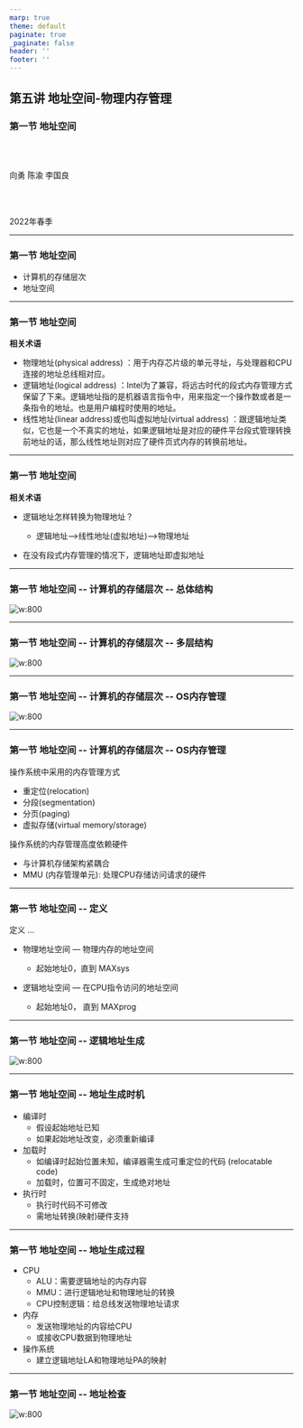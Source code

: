 ```yaml
---
marp: true
theme: default
paginate: true
_paginate: false
header: ''
footer: ''
---
```


<!-- theme: gaia -->
<!-- _class: lead -->

## 第五讲 地址空间-物理内存管理

### 第一节 地址空间


<br>
<br>

向勇 陈渝 李国良 

<br>
<br>

2022年春季

---
### 第一节 地址空间
- 计算机的存储层次
- 地址空间

---
### 第一节 地址空间
**相关术语**
- 物理地址(physical address) ：用于内存芯片级的单元寻址，与处理器和CPU连接的地址总线相对应。 
- 逻辑地址(logical address) ：Intel为了兼容，将远古时代的段式内存管理方式保留了下来。逻辑地址指的是机器语言指令中，用来指定一个操作数或者是一条指令的地址。也是用户编程时使用的地址。
- 线性地址(linear address)或也叫虚拟地址(virtual address) ：跟逻辑地址类似，它也是一个不真实的地址，如果逻辑地址是对应的硬件平台段式管理转换前地址的话，那么线性地址则对应了硬件页式内存的转换前地址。


---
### 第一节 地址空间
**相关术语**
- 逻辑地址怎样转换为物理地址？
  - 逻辑地址-->线性地址(虚拟地址)-->物理地址

- 在没有段式内存管理的情况下，逻辑地址即虚拟地址

---
### 第一节 地址空间 -- 计算机的存储层次 -- 总体结构

![w:800](figs/computer.png)



---
### 第一节 地址空间 -- 计算机的存储层次 -- 多层结构
![w:800](figs/mem-layers.png)


---
### 第一节 地址空间 -- 计算机的存储层次 -- OS内存管理
![w:800](figs/os-mem-mgr.png)



---
### 第一节 地址空间 -- 计算机的存储层次 -- OS内存管理
操作系统中采用的内存管理方式
- 重定位(relocation)
- 分段(segmentation)
- 分页(paging)
- 虚拟存储(virtual memory/storage)

操作系统的内存管理高度依赖硬件
- 与计算机存储架构紧耦合
- MMU (内存管理单元): 处理CPU存储访问请求的硬件


---
### 第一节 地址空间 -- 定义

定义
...

- 物理地址空间 — 物理内存的地址空间
  - 起始地址0，直到 MAXsys

- 逻辑地址空间 — 在CPU指令访问的地址空间
  - 起始地址0， 直到 MAXprog


---
### 第一节 地址空间 -- 逻辑地址生成
![w:800](figs/create-logic-addr.png)



---
### 第一节 地址空间 -- 地址生成时机
- 编译时
  - 假设起始地址已知
  - 如果起始地址改变，必须重新编译
- 加载时
  - 如编译时起始位置未知，编译器需生成可重定位的代码 (relocatable code) 
  - 加载时，位置可不固定，生成绝对地址
- 执行时
  - 执行时代码不可修改
  - 需地址转换(映射)硬件支持


---
### 第一节 地址空间 -- 地址生成过程
- CPU
  - ALU：需要逻辑地址的内存内容
  - MMU：进行逻辑地址和物理地址的转换
  - CPU控制逻辑：给总线发送物理地址请求
- 内存
  - 发送物理地址的内容给CPU
  - 或接收CPU数据到物理地址
- 操作系统
  - 建立逻辑地址LA和物理地址PA的映射


---
### 第一节 地址空间 -- 地址检查
![w:800](figs/addr-check.png)

